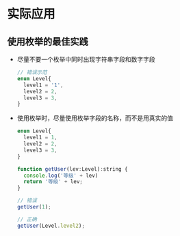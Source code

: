 # 实际应用

## 使用枚举的最佳实践

  + 尽量不要一个枚举中同时出现字符串字段和数字字段

    ```js
    // 错误示范
    enum Level{
      level1 = '1',
      level2 = 2,
      level3 = 3,
    }
    ```

  + 使用枚举时，尽量使用枚举字段的名称，而不是用真实的值

    ```js
    enum Level{
      level1 = 1,
      level2 = 2,
      level3 = 3,
    }

    function getUser(lev:Level):string {
      console.log('等级' + lev)
      return '等级' + lev;
    }

    // 错误
    getUser(1);

    // 正确
    getUser(Level.level2);
    ```
